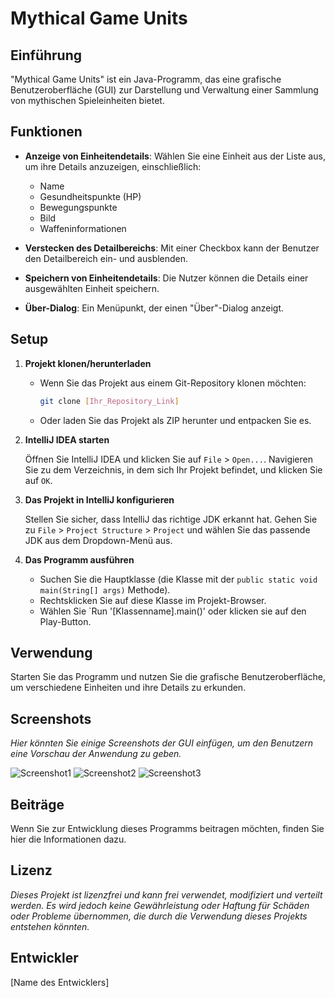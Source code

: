 # Mythical Game Units

## Einführung

"Mythical Game Units" ist ein Java-Programm, das eine grafische Benutzeroberfläche (GUI) zur Darstellung und Verwaltung einer Sammlung von mythischen Spieleinheiten bietet.

## Funktionen

- **Anzeige von Einheitendetails**: Wählen Sie eine Einheit aus der Liste aus, um ihre Details anzuzeigen, einschließlich:
    - Name
    - Gesundheitspunkte (HP)
    - Bewegungspunkte
    - Bild
    - Waffeninformationen

- **Verstecken des Detailbereichs**: Mit einer Checkbox kann der Benutzer den Detailbereich ein- und ausblenden.

- **Speichern von Einheitendetails**: Die Nutzer können die Details einer ausgewählten Einheit speichern.

- **Über-Dialog**: Ein Menüpunkt, der einen "Über"-Dialog anzeigt.

## Setup

1. **Projekt klonen/herunterladen**
   
   - Wenn Sie das Projekt aus einem Git-Repository klonen möchten: 
     ```bash
     git clone [Ihr_Repository_Link]
     ```
   - Oder laden Sie das Projekt als ZIP herunter und entpacken Sie es.
2. **IntelliJ IDEA starten**

   Öffnen Sie IntelliJ IDEA und klicken Sie auf `File` > `Open...`. Navigieren Sie zu dem Verzeichnis, in dem sich Ihr Projekt befindet, und klicken Sie auf `OK`.
3. **Das Projekt in IntelliJ konfigurieren**

   Stellen Sie sicher, dass IntelliJ das richtige JDK erkannt hat. Gehen Sie zu `File` > `Project Structure` > `Project` und wählen Sie das passende JDK aus dem Dropdown-Menü aus.
4. **Das Programm ausführen**

   - Suchen Sie die Hauptklasse (die Klasse mit der `public static void main(String[] args)` Methode).
   - Rechtsklicken Sie auf diese Klasse im Projekt-Browser.
   - Wählen Sie `Run '[Klassenname].main()' oder klicken sie auf den Play-Button.


## Verwendung

Starten Sie das Programm und nutzen Sie die grafische Benutzeroberfläche, um verschiedene Einheiten und ihre Details zu erkunden.

## Screenshots

_Hier könnten Sie einige Screenshots der GUI einfügen, um den Benutzern eine Vorschau der Anwendung zu geben._

![Screenshot1](images/drake_burner.png)
![Screenshot2](images/dwarvish_fighter.png)
![Screenshot3](images/elvish_archer.png)

## Beiträge

Wenn Sie zur Entwicklung dieses Programms beitragen möchten, finden Sie hier die Informationen dazu.

## Lizenz

_Dieses Projekt ist lizenzfrei und kann frei verwendet, modifiziert und verteilt werden. Es wird jedoch keine Gewährleistung oder Haftung für Schäden oder Probleme übernommen, die durch die Verwendung dieses Projekts entstehen könnten._


## Entwickler

[Name des Entwicklers]
